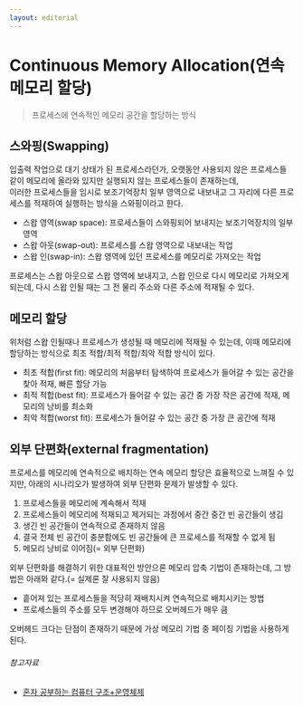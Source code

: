 ```yaml
---
layout: editorial
---
```


# Continuous Memory Allocation(연속 메모리 할당)

> 프로세스에 연속적인 메모리 공간을 할당하는 방식

## 스와핑(Swapping)

입출력 작업으로 대기 상태가 된 프로세스라던가, 오랫동안 사용되지 않은 프로세스들 같이 메모리에 올라와 있지만 실행되지 않는 프로세스들이 존재하는데,  
이러한 프로세스들을 임시로 보조기억장치 일부 영역으로 내보내고 그 자리에 다른 프로세스를 적재하여 실행하는 방식을 스와핑이라고 한다.

- 스왑 영역(swap space): 프로세스들이 스와핑되어 보내지는 보조기억장치의 일부 영역
- 스왑 아웃(swap-out): 프로세스를 스왑 영역으로 내보내는 작업
- 스왑 인(swap-in): 스왑 영역에 있던 프로세스를 메모리로 가져오는 작업

프로세스는 스왑 아웃으로 스왑 영역에 보내지고, 스왑 인으로 다시 메모리로 가져오게 되는데, 다시 스왑 인될 때는 그 전 물리 주소와 다른 주소에 적재될 수 있다.

## 메모리 할당

위처럼 스왑 인될때나 프로세스가 생성될 때 메모리에 적재될 수 있는데, 이때 메모리에 할당하는 방식으로 최초 적합/최적 적합/최악 적합 방식이 있다.

- 최초 적합(first fit): 메모리의 처음부터 탐색하여 프로세스가 들어갈 수 있는 공간을 찾아 적재, 빠른 할당 가능
- 최적 적합(best fit): 프로세스가 들어갈 수 있는 공간 중 가장 작은 공간에 적재, 메모리의 낭비를 최소화
- 최악 적합(worst fit): 프로세스가 들어갈 수 있는 공간 중 가장 큰 공간에 적재

## 외부 단편화(external fragmentation)

프로세스를 메모리에 연속적으로 배치하는 연속 메모리 할당은 효율적으로 느껴질 수 있지만, 아래의 시나리오가 발생하여 외부 단편화 문제가 발생할 수 있다.

1. 프로세스들을 메모리에 계속해서 적재
2. 프로세스들이 메모리에 적재되고 제거되는 과정에서 중간 중간 빈 공간들이 생김
3. 생긴 빈 공간들이 연속적으로 존재하지 않음
4. 결국 전체 빈 공간이 충분함에도 빈 공간들에 큰 프로세스를 적재할 수 없게 됨
5. 메모리 낭비로 이어짐(= 외부 단편화)

외부 단편화를 해결하기 위한 대표적인 방안으론 메모리 압축 기법이 존재하는데, 그 방법은 아래와 같다.(= 실제론 잘 사용되지 않음)

- 흩어져 있는 프로세스들을 적당히 재배치시켜 연속적으로 배치시키는 방법
- 프로세스들의 주소를 모두 변경해야 하므로 오버헤드가 매우 큼

오버헤드 크다는 단점이 존재하기 때문에 가상 메모리 기법 중 페이징 기법을 사용하게 된다.

###### 참고자료

- [혼자 공부하는 컴퓨터 구조+운영체제](https://kobic.net/book/bookInfo/view.do?isbn=9791162243091)
